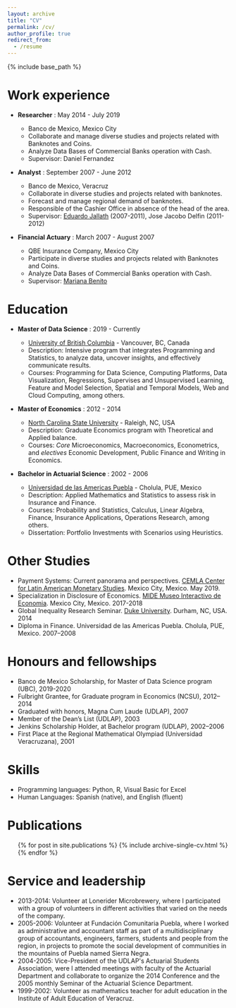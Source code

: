 ```yaml
---
layout: archive
title: "CV"
permalink: /cv/
author_profile: true
redirect_from:
  - /resume
---
```


{% include base_path %}

Work experience
======
* **Researcher** : May 2014 - July 2019
  * Banco de Mexico, Mexico City
  * Collaborate and manage diverse studies and projects related with Banknotes and Coins.
  * Analyze Data Bases of Commercial Banks operation with Cash.
  * Supervisor: Daniel Fernandez

* **Analyst** : September 2007 - June 2012
  * Banco de Mexico, Veracruz
  * Collaborate in diverse studies and projects related with banknotes.
  * Forecast and manage regional demand of banknotes.
  * Responsible of the Cashier Office in absence of the head of the area.
  * Supervisor: [Eduardo Jallath](https://www.linkedin.com/in/ejallath/) (2007-2011), Jose Jacobo Delfin (2011-2012)

* **Financial Actuary** : March 2007 - August 2007
  * QBE Insurance Company, Mexico City
  * Participate in diverse studies and projects related with Banknotes and Coins.
  * Analyze Data Bases of Commercial Banks operation with Cash.
  * Supervisor: [Mariana Benito](https://www.linkedin.com/in/mariana-benito-24187090/)

Education
======
* **Master of Data Science** : 2019 - Currently
  * [University of British Columbia](https://www.ubc.ca) - Vancouver, BC, Canada
  * Description: Intensive program that integrates Programming and Statistics, to analyze data, uncover insights, and  effectively communicate results.
  * Courses: Programming for Data Science, Computing Platforms, Data Visualization, Regressions, Supervises and Unsupervised Learning, Feature and Model Selection, Spatial and Temporal Models, Web and Cloud Computing, among others.

* **Master of Economics** : 2012 - 2014
  * [North Carolina State University](https://www.ncsu.edu) - Raleigh, NC, USA
  * Description: Graduate Economics program with Theoretical and Applied balance.
  * Courses: *Core* Microeconomics, Macroeconomics, Econometrics, and *electives* Economic Development, Public Finance and Writing in Economics.

* **Bachelor in Actuarial Science** : 2002 - 2006
  * [Universidad de las Americas Puebla](https://www.udlap.mx/web/en/) - Cholula, PUE, Mexico
  * Description: Applied Mathematics and Statistics to assess risk in Insurance and Finance.
  * Courses: Probability and Statistics, Calculus, Linear Algebra, Finance, Insurance Applications, Operations Research, among others.
  * Dissertation: Portfolio Investments with Scenarios using Heuristics.

Other Studies
=============
* Payment Systems: Current panorama and perspectives. [CEMLA Center for Latin American Monetary Studies](https://www.cemla.org/english.html). Mexico City, Mexico. May 2019.
* Specialization in Disclosure of Economics. [MIDE Museo Interactivo de Economia](https://www.mide.org.mx). Mexico City, Mexico. 2017-2018
* Global Inequality Research Seminar. [Duke University](https://duke.edu). Durham, NC, USA. 2014
* Diploma in Finance. Universidad de las Americas Puebla. Cholula, PUE, Mexico. 2007–2008

Honours and fellowships 
=======================
* Banco de Mexico Scholarship, for Master of Data Science program (UBC), 2019-2020
* Fulbright Grantee, for Graduate program in Economics (NCSU), 2012–2014
* Graduated with honors, Magna Cum Laude (UDLAP), 2007
* Member of the Dean’s List (UDLAP), 2003
* Jenkins Scholarship Holder, at Bachelor program (UDLAP), 2002–2006
* First Place at the Regional Mathematical Olympiad (Universidad Veracruzana), 2001

Skills
======
* Programming languages: Python, R, Visual Basic for Excel
* Human Languages: Spanish (native), and English (fluent)

Publications
======
  <ul>{% for post in site.publications %}
    {% include archive-single-cv.html %}
  {% endfor %}</ul>
  
<!-- Talks
======
  <ul>{% for post in site.talks %}
    {% include archive-single-talk-cv.html %}
  {% endfor %}</ul>
  
Teaching
======
  <ul>{% for post in site.teaching %}
    {% include archive-single-cv.html %}
  {% endfor %}</ul> -->
  
Service and leadership
======================
* 2013-2014: Volunteer at Lonerider Microbrewery, where I participated with a group of volunteers in different activities that varied on the needs of the company.
* 2005-2006: Volunteer at Fundación Comunitaria Puebla, where I worked as administrative and accountant staff as part of a multidisciplinary group of accountants, engineers, farmers, students and people from the region, in projects to promote the social development of communities in the mountains of Puebla named Sierra Negra.
* 2004-2005: Vice-President of the UDLAP's Actuarial Students Association, were I attended meetings with faculty of the Actuarial Department and collaborate to organize the 2014 Conference and the 2005 monthly Seminar of the Actuarial Science Department.
* 1999­-2002: Volunteer as mathematics teacher for adult education in the Institute of Adult Education of Veracruz.
